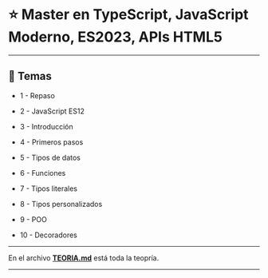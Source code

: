 # :star: Master en TypeScript, JavaScript Moderno, ES2023, APIs HTML5

---

## :book: Temas

- 1 - Repaso

- 2 - JavaScript ES12

- 3 - Introducción

- 4 - Primeros pasos

- 5 - Tipos de datos

- 6 - Funciones

- 7 - Tipos literales

- 8 - Tipos personalizados

- 9 - POO

- 10 - Decoradores

---

En el archivo [**TEORIA.md**](https://github.com/eugenia1984/typescript/blob/main/typescript_udemy_victor_robles/TEORIA.md) está toda la teopría.

---

